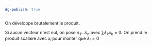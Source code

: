 ```yaml
---
dg-publish: true
---
```


On développe brutalement le produit.

Si aucun vecteur n'est nul, on pose $\lambda_{1}\dots\lambda_{n}$ avec $\sum\lambda _kx_{k}=0$. On prend le produit scalaire avec $x_{i}$ pour monter que $\lambda_{i}=0$